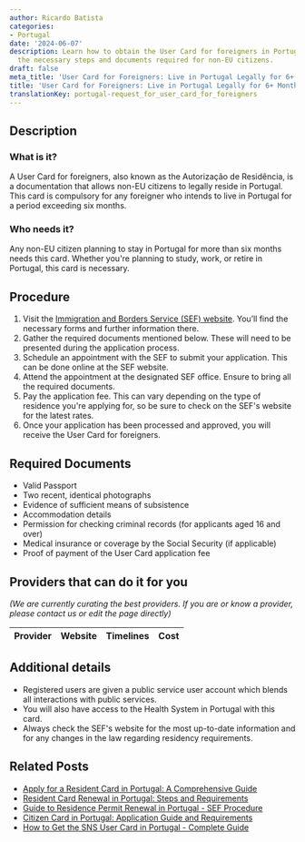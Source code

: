 ```yaml
---
author: Ricardo Batista
categories:
- Portugal
date: '2024-06-07'
description: Learn how to obtain the User Card for foreigners in Portugal and discover
  the necessary steps and documents required for non-EU citizens.
draft: false
meta_title: 'User Card for Foreigners: Live in Portugal Legally for 6+ Months'
title: 'User Card for Foreigners: Live in Portugal Legally for 6+ Months'
translationKey: portugal-request_for_user_card_for_foreigners
---
```


## Description
### What is it?
A User Card for foreigners, also known as the Autorização de Residência, is a documentation that allows non-EU citizens to legally reside in Portugal. This card is compulsory for any foreigner who intends to live in Portugal for a period exceeding six months.

### Who needs it?
Any non-EU citizen planning to stay in Portugal for more than six months needs this card. Whether you're planning to study, work, or retire in Portugal, this card is necessary.

## Procedure

1. Visit the [Immigration and Borders Service (SEF) website](https://www.sef.pt). You’ll find the necessary forms and further information there. 
2. Gather the required documents mentioned below. These will need to be presented during the application process.
3. Schedule an appointment with the SEF to submit your application. This can be done online at the SEF website.
4. Attend the appointment at the designated SEF office. Ensure to bring all the required documents.
5. Pay the application fee. This can vary depending on the type of residence you're applying for, so be sure to check on the SEF's website for the latest rates.
6. Once your application has been processed and approved, you will receive the User Card for foreigners.

## Required Documents

- Valid Passport
- Two recent, identical photographs
- Evidence of sufficient means of subsistence
- Accommodation details
- Permission for checking criminal records (for applicants aged 16 and over)
- Medical insurance or coverage by the Social Security (if applicable)
- Proof of payment of the User Card application fee

## Providers that can do it for you

_(We are currently curating the best providers. If you are or know a provider, please contact us or edit the page directly)_

| Provider        |     Website     |     Timelines    |       Cost      |
| --------------- | --------------- |  :-------------: | :-------------: |

## Additional details
- Registered users are given a public service user account which blends all interactions with public services.
- You will also have access to the Health System in Portugal with this card. 
- Always check the SEF's website for the most up-to-date information and for any changes in the law regarding residency requirements.


## Related Posts

- [Apply for a Resident Card in Portugal: A Comprehensive Guide](https://tramitit.com/guides/portugal/request_for_resident_card_for_foreign_citizens/)
- [Resident Card Renewal in Portugal: Steps and Requirements](https://tramitit.com/guides/portugal/renewal_of_resident_card_for_foreign_citizens/)
- [Guide to Residence Permit Renewal in Portugal - SEF Procedure](https://tramitit.com/guides/portugal/request_for_residence_permit_renewal/)
- [Citizen Card in Portugal: Application Guide and Requirements](https://tramitit.com/guides/portugal/request_for_citizen_card/)
- [How to Get the SNS User Card in Portugal - Complete Guide](https://tramitit.com/guides/portugal/request_for_sns_user_card/)